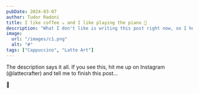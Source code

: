 ```yaml
---
pubDate: 2024-03-07
author: Tudor Radoni
title: I like coffee ☕ and I like playing the piano 🎹
description: "What I don't like is writing this post right now, so I hope I'll do it soon..."
image:
  url: "/images/c1.png"
  alt: "#"
tags: ["Cappuccino", "Latte Art"]
---
```


The description says it all. If you see this, hit me up on Instagram (@lattecrafter) and tell me to finish this post...

🥲
